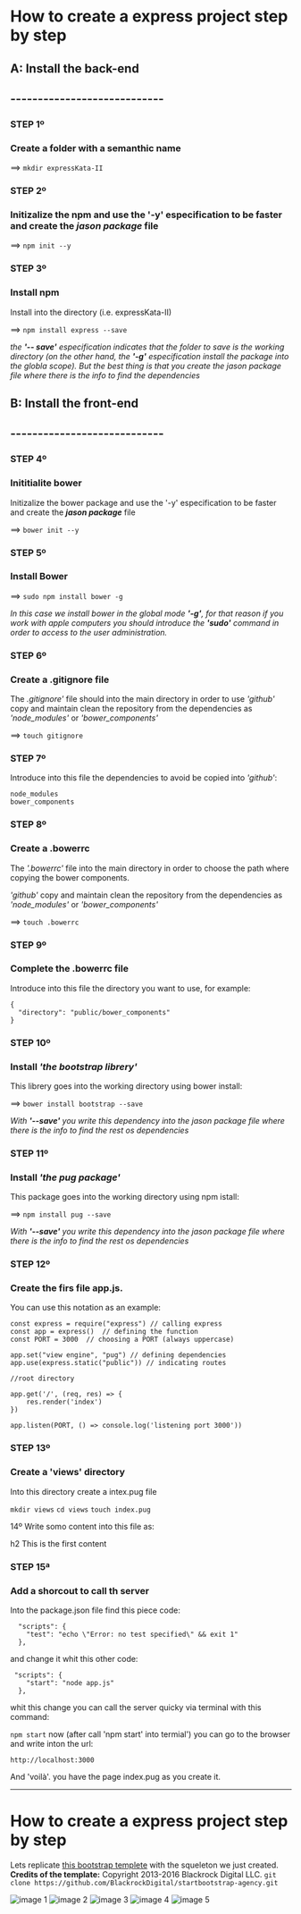 # How to create a express project step by step

## A: Install the back-end
## ----------------------------

### STEP 1º
### Create a folder with a semanthic name

==>  `mkdir expressKata-II`

### STEP 2º
### Initizalize the npm and use the '-y' especification to be faster and create the ***jason package*** file

==>  `npm init --y`

### STEP 3º
### Install npm

Install into the directory (i.e. expressKata-II)

==>  `npm install express --save`

*the ***'-- save'*** especification indicates that the folder to save is the working directory (on the other hand, the ***'-g'*** especification install the package into the globla scope). But the best thing is that you create the jason package file where there is the info to find the dependencies*

## B: Install the front-end
## ----------------------------

### STEP 4º
### Inititialite bower
Initizalize the bower package and use the '-y' especification to be faster and create the ***jason package*** file

==>  `bower init --y`

### STEP 5º
### Install Bower

==>  `sudo npm install bower -g`

*In this case we install bower in the global mode ***'-g'***, for that reason if you work with apple computers you should introduce the ***'sudo'*** command in order to access to the user administration.*

### STEP 6º
### Create a .gitignore file

The *.gitignore'* file should into the main directory in order to use *'github'* copy and maintain clean the repository from the dependencies as *'node_modules'* or *'bower_components'*

==>  `touch gitignore`

### STEP 7º
Introduce into this file the dependencies to avoid be copied into *'github'*:

```
node_modules
bower_components
```

### STEP 8º
### Create a .bowerrc

The *'.bowerrc'* file into the main directory in order to choose the path where copying the bower components.

*'github'* copy and maintain clean the repository from the dependencies as *'node_modules'* or *'bower_components'*

==>  `touch .bowerrc`

### STEP 9º
### Complete the .bowerrc file
Introduce into this file the directory you want to use, for example:

```
{
  "directory": "public/bower_components"
}
```

### STEP 10º
### Install *'the bootstrap librery'*

This librery goes into the working directory using bower install:

==>  `bower install bootstrap --save`

*With ***'--save'*** you write this dependency into the jason package file where there is the info to find the rest os dependencies*


### STEP 11º
### Install *'the pug package'*

This package goes into the working directory using npm istall:

==>  `npm install pug --save`

*With ***'--save'*** you write this dependency into the jason package file where there is the info to find the rest os dependencies*

### STEP 12º
### Create the firs file app.js.

You can use this notation as an example:

```
const express = require("express") // calling express
const app = express()  // defining the function
const PORT = 3000  // choosing a PORT (always uppercase)

app.set("view engine", "pug") // defining dependencies
app.use(express.static("public")) // indicating routes

//root directory

app.get('/', (req, res) => {
    res.render('index')
})

app.listen(PORT, () => console.log('listening port 3000'))
```

### STEP 13º
### Create a 'views' directory

Into this directory create a intex.pug file

`mkdir views`
`cd views`
`touch index.pug`

14º Write somo content into this file as:

h2 This is the first content


### STEP 15ª
### Add a shorcout to call th server

Into the package.json file find this piece code:

```
  "scripts": {
    "test": "echo \"Error: no test specified\" && exit 1"
  },
```

and change it whit this other code:

```
 "scripts": {
    "start": "node app.js"
  },
```

whit this change you can call the server quicky via terminal with this command:

`npm start`
now (after call 'npm start' into termial') you can go to the browser and write inton the url:

`http://localhost:3000`

And 'voilà'. you have the page index.pug as you create it.

---------------------

# How to create a express project step by step

Lets replicate [this bootstrap templete](https://blackrockdigital.github.io/startbootstrap-agency/) with the squeleton we just created.
**Credits of the template:**
Copyright 2013-2016 Blackrock Digital LLC.
`git clone https://github.com/BlackrockDigital/startbootstrap-agency.git`

![image 1](/screenshots/1.png)
![image 2](/screenshots/2.png)
![image 3](/screenshots/3.png)
![image 4](/screenshots/4.png)
![image 5](/screenshots/5.png)






